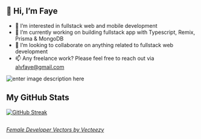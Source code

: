 ## 👋 Hi, I’m Faye
- 👀 I’m interested in fullstack web and mobile development   
- 🌱 I’m currently working on building fullstack app with Typescript, Remix, Prisma & MongoDB
- 💞️ I’m looking to collaborate on anything related to fullstack web development
- 📫 Any freelance work? Please feel free to reach out via alvfaye@gmail.com

![enter image description here](https://res.cloudinary.com/faealv/image/upload/c_scale,w_417/v1657006210/github/faye2022_bhp7ec.jpg)
## My GitHub Stats
[![GitHub Streak](http://github-readme-streak-stats.herokuapp.com?user=alvfaye&theme=jolly)](https://git.io/streak-stats)
<!---
alvfaye/alvfaye is a ✨ special ✨ repository because its `README.md` (this file) appears on your GitHub profile.
You can click the Preview link to take a look at your changes.
--->
##
###### <a href="https://www.vecteezy.com/free-vector/female-developer">Female Developer Vectors by Vecteezy</a>
<!-- 
<img src ="https://github-readme-stats.vercel.app/api?username=alvfaye" />  
-->
